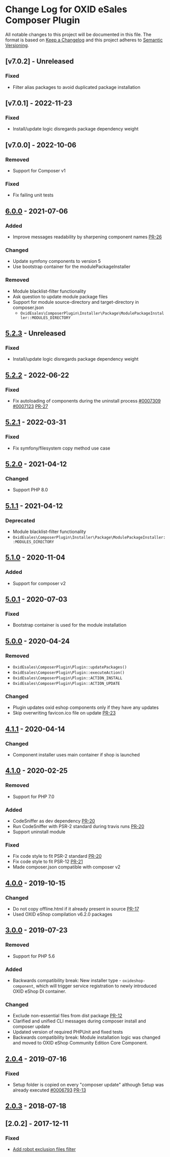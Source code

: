 # Change Log for OXID eSales Composer Plugin

All notable changes to this project will be documented in this file.
The format is based on [Keep a Changelog](http://keepachangelog.com/)
and this project adheres to [Semantic Versioning](http://semver.org/).

## [v7.0.2] - Unreleased

### Fixed
- Filter alias packages to avoid duplicated package installation

## [v7.0.1] - 2022-11-23

### Fixed
- Install/update logic disregards package dependency weight

## [v7.0.0] - 2022-10-06

### Removed
- Support for Composer v1

### Fixed
- Fix failing unit tests

## [6.0.0] - 2021-07-06

### Added
- Improve messages readability by sharpening component names [PR-26](https://github.com/OXID-eSales/oxideshop_composer_plugin/pull/26)

### Changed
- Update symfony components to version 5
- Use bootstrap container for the modulePackageInstaller

### Removed
- Module blacklist-filter functionality
- Ask question to update module package files
- Support for module source-directory and target-directory in composer.json
    - `OxidEsales\ComposerPlugin\Installer\Package\ModulePackageInstaller::MODULES_DIRECTORY`
   
## [5.2.3] - Unreleased

### Fixed
- Install/update logic disregards package dependency weight

## [5.2.2] - 2022-06-22

### Fixed
- Fix autoloading of components during the uninstall process
  [#0007309](https://bugs.oxid-esales.com/view.php?id=7309)
  [#0007123](https://bugs.oxid-esales.com/view.php?id=7123)
  [PR-27](https://github.com/OXID-eSales/oxideshop_composer_plugin/pull/27)

## [5.2.1] - 2022-03-31

### Fixed
- Fix symfony/filesystem copy method use case

## [5.2.0] - 2021-04-12

### Changed
- Support PHP 8.0

## [5.1.1] - 2021-04-12

### Deprecated
- Module blacklist-filter functionality
- `OxidEsales\ComposerPlugin\Installer\Package\ModulePackageInstaller::MODULES_DIRECTORY`

## [5.1.0] - 2020-11-04

### Added
- Support for composer v2

## [5.0.1] - 2020-07-03

### Fixed
- Bootstrap container is used for the module installation

## [5.0.0] - 2020-04-24

### Removed
- `OxidEsales\ComposerPlugin\Plugin::updatePackages()`
- `OxidEsales\ComposerPlugin\Plugin::executeAction()`
- `OxidEsales\ComposerPlugin\Plugin::ACTION_INSTALL`
- `OxidEsales\ComposerPlugin\Plugin::ACTION_UPDATE`

### Changed
- Plugin updates oxid eshop components only if they have any updates
- Skip overwriting favicon.ico file on update [PR-23](https://github.com/OXID-eSales/oxideshop_composer_plugin/pull/23)

## [4.1.1] - 2020-04-14

### Changed
- Component installer uses main container if shop is launched

## [4.1.0] - 2020-02-25

### Removed
- Support for PHP 7.0

### Added
- CodeSniffer as dev dependency [PR-20](https://github.com/OXID-eSales/oxideshop_composer_plugin/pull/20)
- Run CodeSniffer with PSR-2 standard during travis runs [PR-20](https://github.com/OXID-eSales/oxideshop_composer_plugin/pull/20)
- Support uninstall module

### Fixed
- Fix code style to fit PSR-2 standard [PR-20](https://github.com/OXID-eSales/oxideshop_composer_plugin/pull/20)
- Fix code style to fit PSR-12 [PR-21](https://github.com/OXID-eSales/oxideshop_composer_plugin/pull/21)
- Made composer.json compatible with composer v2

## [4.0.0] - 2019-10-15

### Changed
- Do not copy offline.html if it already present in source [PR-17](https://github.com/OXID-eSales/oxideshop_composer_plugin/pull/17)
- Used OXID eShop compilation v6.2.0 packages

## [3.0.0] - 2019-07-23

### Removed
- Support for PHP 5.6

### Added
- Backwards compatibility break: New installer type - `oxideshop-component`, which will trigger service registration to newly introduced OXID eShop DI container.

### Changed
- Exclude non-essential files from dist package [PR-12](https://github.com/OXID-eSales/oxideshop_composer_plugin/pull/12)
- Clarified and unified CLI messages during composer install and composer update
- Updated version of required PHPUnit and fixed tests
- Backwards compatibility break: Module installation logic was changed and moved to OXID eShop Community Edition Core Component.

## [2.0.4] - 2019-07-16

### Fixed
-  Setup folder is copied on every "composer update" although Setup was already executed [#0006793](https://bugs.oxid-esales.com/view.php?id=6793) [PR-13](https://github.com/OXID-eSales/oxideshop_composer_plugin/pull/13)

## [2.0.3] - 2018-07-18

## [2.0.2] - 2017-12-11

### Fixed
- [Add robot exclusion files filter](https://bugs.oxid-esales.com/view.php?id=6703)

[7.0.2]: https://github.com/OXID-eSales/oxideshop_composer_plugin/compare/v7.0.1...b-7.0.x
[7.0.1]: https://github.com/OXID-eSales/oxideshop_composer_plugin/compare/v7.0.0...b-7.0.1
[7.0.0]: https://github.com/OXID-eSales/oxideshop_composer_plugin/compare/v6.0.0...v7.0.0
[6.0.0]: https://github.com/OXID-eSales/oxideshop_composer_plugin/compare/v5.2.2...v6.0.0
[5.2.3]: https://github.com/OXID-eSales/oxideshop_composer_plugin/compare/v5.2.2...b-6.5.x
[5.2.2]: https://github.com/OXID-eSales/oxideshop_composer_plugin/compare/v5.2.1...v5.2.2
[5.2.1]: https://github.com/OXID-eSales/oxideshop_composer_plugin/compare/v5.2.0...v5.2.1
[5.2.0]: https://github.com/OXID-eSales/oxideshop_composer_plugin/compare/v5.1.1...v5.2.0
[5.1.1]: https://github.com/OXID-eSales/oxideshop_composer_plugin/compare/v5.1.0...v5.1.1
[5.1.0]: https://github.com/OXID-eSales/oxideshop_composer_plugin/compare/v5.0.1...v5.1.0
[5.0.1]: https://github.com/OXID-eSales/oxideshop_composer_plugin/compare/v5.0.0...v5.0.1
[5.0.0]: https://github.com/OXID-eSales/oxideshop_composer_plugin/compare/v4.1.1...v5.0.0
[4.1.1]: https://github.com/OXID-eSales/oxideshop_composer_plugin/compare/v4.1.0...v4.1.1
[4.1.0]: https://github.com/OXID-eSales/oxideshop_composer_plugin/compare/v4.0.0...v4.1.0
[4.0.0]: https://github.com/OXID-eSales/oxideshop_composer_plugin/compare/v3.0.0...v4.0.0
[3.0.0]: https://github.com/OXID-eSales/oxideshop_composer_plugin/compare/v2.0.4...v3.0.0
[2.0.4]: https://github.com/OXID-eSales/oxideshop_composer_plugin/compare/v2.0.3...v2.0.4
[2.0.3]: https://github.com/OXID-eSales/oxideshop_composer_plugin/compare/v2.0.2...v2.0.3
